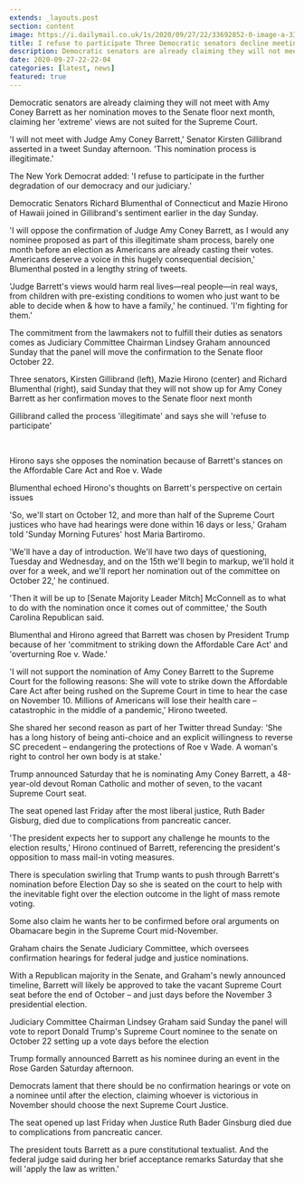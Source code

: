 ```yaml
---
extends: _layouts.post
section: content
image: https://i.dailymail.co.uk/1s/2020/09/27/22/33692852-0-image-a-33_1601240711513.jpg 
title: I refuse to participate Three Democratic senators decline meeting with Amy Coney Barrett 
description: Democratic senators are already claiming they will not meet with Amy Coney Barrett as her nomination moves to the Senate floor next month, claiming her extreme views are not suited for Supreme Court. 
date: 2020-09-27-22-22-04 
categories: [latest, news] 
featured: true 
--- 
```

Democratic senators are already claiming they will not meet with Amy Coney Barrett as her nomination moves to the Senate floor next month, claiming her 'extreme' views are not suited for the Supreme Court.

'I will not meet with Judge Amy Coney Barrett,' Senator Kirsten Gillibrand asserted in a tweet Sunday afternoon. 'This nomination process is illegitimate.'

The New York Democrat added: 'I refuse to participate in the further degradation of our democracy and our judiciary.'

Democratic Senators Richard Blumenthal of Connecticut and Mazie Hirono of Hawaii joined in Gillibrand's sentiment earlier in the day Sunday.

'I will oppose the confirmation of Judge Amy Coney Barrett, as I would any nominee proposed as part of this illegitimate sham process, barely one month before an election as Americans are already casting their votes. Americans deserve a voice in this hugely consequential decision,' Blumenthal posted in a lengthy string of tweets.

'Judge Barrett's views would harm real lives—real people—in real ways, from children with pre-existing conditions to women who just want to be able to decide when & how to have a family,' he continued. 'I'm fighting for them.'

The commitment from the lawmakers not to fulfill their duties as senators comes as Judiciary Committee Chairman Lindsey Graham announced Sunday that the panel will move the confirmation to the Senate floor October 22.

Three senators, Kirsten Gillibrand (left), Mazie Hirono (center) and Richard Blumenthal (right), said Sunday that they will not show up for Amy Coney Barrett as her confirmation moves to the Senate floor next month

Gillibrand called the process 'illegitimate' and says she will 'refuse to participate'



 

Hirono says she opposes the nomination because of Barrett's stances on the Affordable Care Act and Roe v. Wade



Blumenthal echoed Hirono's thoughts on Barrett's perspective on certain issues

'So, we'll start on October 12, and more than half of the Supreme Court justices who have had hearings were done within 16 days or less,' Graham told 'Sunday Morning Futures' host Maria Bartiromo.

'We'll have a day of introduction. We'll have two days of questioning, Tuesday and Wednesday, and on the 15th we'll begin to markup, we'll hold it over for a week, and we'll report her nomination out of the committee on October 22,' he continued.

'Then it will be up to [Senate Majority Leader Mitch] McConnell as to what to do with the nomination once it comes out of committee,' the South Carolina Republican said.

Blumenthal and Hirono agreed that Barrett was chosen by President Trump because of her 'commitment to striking down the Affordable Care Act' and 'overturning Roe v. Wade.'

'I will not support the nomination of Amy Coney Barrett to the Supreme Court for the following reasons: She will vote to strike down the Affordable Care Act after being rushed on the Supreme Court in time to hear the case on November 10. Millions of Americans will lose their health care – catastrophic in the middle of a pandemic,' Hirono tweeted.

She shared her second reason as part of her Twitter thread Sunday: 'She has a long history of being anti-choice and an explicit willingness to reverse SC precedent – endangering the protections of Roe v Wade. A woman's right to control her own body is at stake.'

Trump announced Saturday that he is nominating Amy Coney Barrett, a 48-year-old devout Roman Catholic and mother of seven, to the vacant Supreme Court seat.

The seat opened last Friday after the most liberal justice, Ruth Bader Gisburg, died due to complications from pancreatic cancer.

'The president expects her to support any challenge he mounts to the election results,' Hirono continued of Barrett, referencing the president's opposition to mass mail-in voting measures.

There is speculation swirling that Trump wants to push through Barrett's nomination before Election Day so she is seated on the court to help with the inevitable fight over the election outcome in the light of mass remote voting.

Some also claim he wants her to be confirmed before oral arguments on Obamacare begin in the Supreme Court mid-November.

Graham chairs the Senate Judiciary Committee, which oversees confirmation hearings for federal judge and justice nominations.

With a Republican majority in the Senate, and Graham's newly announced timeline, Barrett will likely be approved to take the vacant Supreme Court seat before the end of October – and just days before the November 3 presidential election.

Judiciary Committee Chairman Lindsey Graham said Sunday the panel will vote to report Donald Trump's Supreme Court nominee to the senate on October 22 setting up a vote days before the election

Trump formally announced Barrett as his nominee during an event in the Rose Garden Saturday afternoon.

Democrats lament that there should be no confirmation hearings or vote on a nominee until after the election, claiming whoever is victorious in November should choose the next Supreme Court Justice.

The seat opened up last Friday when Justice Ruth Bader Ginsburg died due to complications from pancreatic cancer.

The president touts Barrett as a pure constitutional textualist. And the federal judge said during her brief acceptance remarks Saturday that she will 'apply the law as written.' 

